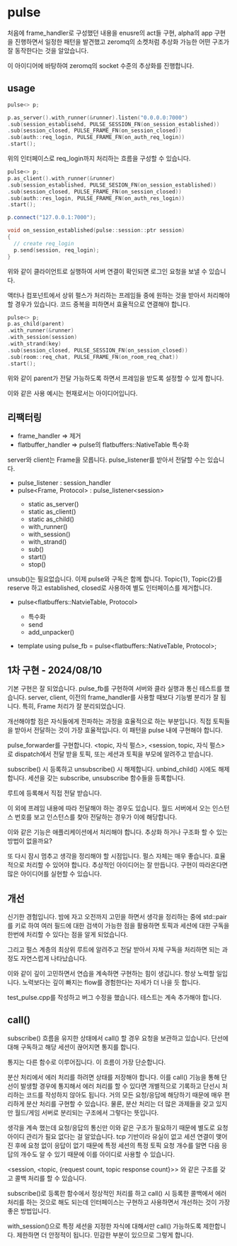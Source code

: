 # pulse 

처음에 frame_handler로 구성했던 내용을 enusre의 act들 구현, alpha의 app 구현을 
진행하면서 일정한 패턴을 발견했고 zeromq의 소켓처럼 추상화 가능한 어떤 구조가 
잘 동작한다는 것을 알았습니다. 

이 아이디어에 바탕하여 zeromq의 socket 수준의 추상화를 진행합니다. 

## usage 

```c++
pulse<> p; 

p.as_server().with_runner(&runner).listen("0.0.0.0:7000")
.sub(session_establisehd, PULSE_SESSION_FN(on_session_established))
.sub(session_closed, PULSE_FRAME_FN(on_session_closed))
.sub(auth::req_login, PULSE_FRAME_FN(on_auth_req_login))
.start(); 
```

위의 인터페이스로 req_login까지 처리하는 흐름을 구성할 수 있습니다. 

```c++
pulse<> p; 
p.as_client().with_runner(&runner)
.sub(session_established, PULSE_SESION_FN(on_session_established))
.sub(session_closed, PULSE_FRAME_FN(on_session_closed))
.sub(auth::res_login, PULSE_FRAME_FN(on_auth_res_login))
.start();

p.connect("127.0.0.1:7000");
```

```c++
void on_session_established(pulse::session::ptr session)
{
  // create req_login
  p.send(session, req_login);
}
```

위와 같이 클라이언트로 실행하여 서버 연결이 확인되면 로그인 요청을 
보낼 수 있습니다. 

액터나 컴포넌트에서 상위 펄스가 처리하는 프레임들 중에 원하는 것을 
받아서 처리해야 할 경우가 있습니다. 코드 중복을 피하면서 효율적으로 
연결해야 합니다. 

```c++
pulse<> p; 
p.as_child(parent)
.with_runner(&runner)
.with_session(session)
.with_strand(key)
.sub(session_closed, PULSE_SESSION_FN(on_session_closed))
.sub(room::req_chat, PULSE_FRAME_FN(on_room_req_chat))
.start();
```

위와 같이 parent가 전달 가능하도록 하면서 프레임을 받도록 설정할 수 
있게 합니다. 

이와 같은 사용 예시는 현재로서는 아이디어입니다.

## 리팩터링 

- frame_handler => 제거
- flatbuffer_handler => pulse의 flatbuffers::NativeTable 특수화 

server와 client는 Frame을 모릅니다. pulse_listener를 받아서 전달할 수는 있습니다. 

- pulse_listener<Session> : session_handler<Session>
- pulse<Frame, Protocol> : pulse_listener<session<Protocol>>
  - static as_server() 
  - static as_client() 
  - static as_child()
  - with_runner()
  - with_session()
  - with_strand()
  - sub()
  - start()
  - stop()

unsub()는 필요없습니다. 이제 pulse와 구독은 함께 합니다. Topic{1}, Topic{2}를 reserve
하고 established, closed로 사용하여 별도 인터페이스를 제거합니다.    

- pulse<flatbuffers::NatvieTable, Protocol> 
  - 특수화 
  - send 
  - add_unpacker()

- template <typename Protocol> using pulse_fb = pulse<flatbuffers::NativeTable, Protocol>;

## 1차 구현 - 2024/08/10 

기본 구현은 잘 되었습니다. pulse_fb를 구현하여 서버와 클라 실행과 통신 
테스트를 했습니다. server, client, 이전의 frame_handler를 사용할 때보다 
기능별 분리가 잘 됩니다. 특히, Frame 처리가 잘 분리되었습니다. 

개선해야할 점은 자식들에게 전파하는 과정을 효율적으로 하는 부분입니다. 
직접 토픽들을 받아서 전달하는 것이 가장 효율적입니다. 이 패턴을 
pulse 내에 구현해야 합니다. 

pulse_forwarder를 구현합니다. <topic, 자식 펄스>, <session, topic, 자식 펄스>로 
dispatch에서 전달 받을 토픽, 또는 세션과 토픽을 부모에 알려주고 받습니다. 

subscribe() 시 등록하고 unsubscribe() 시 해제합니다. unbind_child() 시에도 
해제합니다. 세션을 갖는 subscribe, unsubscribe 함수들을 등록합니다. 

루트에 등록해서 직접 전달 받습니다. 

이 외에 프레임 내용에 따라 전달해야 하는 경우도 있습니다. 월드 서버에서 
오는 인스턴스 번호를 보고 인스턴스를 찾아 전달하는 경우가 이에 해당합니다. 

이와 같은 기능은 애플리케이션에서 처리해야 합니다. 추상화 하거나 구조화 
할 수 있는 방법이 없을까요?  

또 다시 잠시 멈추고 생각을 정리해야 할 시점입니다. 펄스 자체는 매우 좋습니다. 
효율적으로 처리할 수 있어야 합니다. 추상적인 아이디어는 잘 만듭니다. 
구현이 따라온다면 많은 아이디어를 실현할 수 있습니다. 

## 개선 

신기한 경험입니다. 밤에 자고 오전까지 고민을 하면서 생각을 정리하는 중에 
std::pair를 키로 하여 여러 필드에 대한 검색이 가능한 점을 활용하면 
토픽과 세션에 대한 구독을 한번에 처리할 수 있다는 점을 알게 되었습니다. 

그리고 펄스 계층의 최상위 루트에 알려주고 전달 받아서 자체 구독을 처리하면 
되는 과정도 자연스럽게 나타났습니다. 

이와 같이 깊이 고민하면서 연습을 계속하면 구현하는 힘이 생깁니다. 항상 
노력할 일입니다. 노력보다는 깊이 빠지는 flow를 경험한다는 자세가 더 나을 
듯 합니다. 

test_pulse.cpp를 작성하고 버그 수정을 했습니다. 테스트는 계속 추가해야 합니다. 

## call() 

subscribe() 흐름을 유지한 상태에서 call() 할 경우 요청을 보관하고 있습니다. 
단선에 대해 구독하고 해당 세션이 끊어지면 통지를 합니다. 

통지는 다른 함수로 이루어집니다. 이 흐름이 가장 단순합니다. 

분산 처리에서 에러 처리를 하려면 상태를 저장해야 합니다. 이를 call() 기능을 
통해 단선이 발생할 경우에 통지해서 에러 처리를 할 수 있다면 개별적으로 
기록하고 단선시 처리하는 코드를 작성하지 않아도 됩니다. 거의 모든 요청/응답에 
해당하기 때문에 매우 편리하게 분산 처리를 구현할 수 있습니다. 물론, 분산 
처리는 더 많은 과제들을 갖고 있지만 월드/게임 서버로 분리되는 구조에서 
그렇다는 뜻입니다. 

생각을 계속 했는데 요청/응답의 통신만 이와 같은 구조가 필요하기 때문에 
별도로 요청 아이디 관리가 필요 없다는 걸 알았습니다. tcp 기반이라 유실이 
없고 세션 연결이 맺어진 후에 요청 없이 응답이 없기 때문에 특정 세션의 
특정 토픽 요청 개수를 알면 다음 응답의 개수도 알 수 있기 때문에 이를 
아이디로 사용할 수 있습니다. 

<session, <topic, {request count, topic response count}>> 와 같은 구조를 갖고 
콜백 처리를 할 수 있습니다. 

subscribe()로 등록한 함수에서 정상적인 처리를 하고 call() 시 등록한 콜백에서 
에러 처리를 하는 것으로 해도 되는데 인터페이스는 구현하고 사용하면서 개선하는 것이 
가장 좋은 방법입니다. 

with_session()으로 특정 세션을 지정한 자식에 대해서만 call() 가능하도록 제한합니다. 
제한하면 더 안정적이 됩니다. 민감한 부분이 있으므로 그렇게 합니다. 


